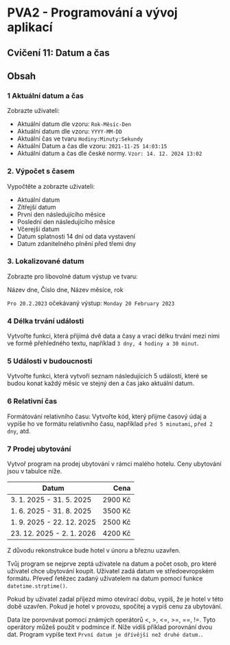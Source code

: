# PVA2 - Programování a vývoj aplikací
## Cvičení 11: Datum a čas

## Obsah

### 1 Aktuální datum a čas

Zobrazte uživateli:
* Aktuální datum dle vzoru: `Rok-Měsíc-Den`
* Aktuální datum dle vzoru: `YYYY-MM-DD`
* Aktuální čas ve tvaru `Hodiny:Minuty:Sekundy`
* Aktuální Datum a čas dle vzoru: `2021-11-25 14:03:15`
* Aktuální datum a čas dle české normy. `Vzor: 14. 12. 2024 13:02`

### 2. Výpočet s časem
Vypočtěte a zobrazte uživateli:
* Aktuální datum
* Zítřejší datum
* První den následujícího měsíce
* Poslední den následujícího měsíce
* Včerejší datum
* Datum splatnosti 14 dní od data vystavení
* Datum zdanitelného plnění před třemi dny


### 3. Lokalizované datum
Zobrazte pro libovolné datum výstup ve tvaru: 

Název dne, Číslo dne, Název měsíce, rok

`Pro 20.2.2023` očekávaný výstup: `Monday 20 February 2023`

### 4 Délka trvání události
Vytvořte funkci, která přijímá dvě data a časy a vrací délku trvání mezi nimi ve formě přehledného textu, například `3 dny, 4 hodiny a 30 minut`.

### 5 Události v budoucnosti 
Vytvořte funkci, která vytvoří seznam následujících 5 událostí, které se budou konat každý měsíc ve stejný den a čas jako aktuální datum.

### 6 Relativní čas
Formátování relativního času: Vytvořte kód, který přijme časový údaj a vypíše ho ve formátu relativního času, například `před 5 minutami`, `před 2 dny`, atd.

### 7 Prodej ubytování
Vytvoř program na prodej ubytování v rámci malého hotelu. Ceny ubytování jsou v tabulce níže.

| Datum | Cena |
| ------------- |-------------:| 
| 3. 1. 2025 - 31. 5. 2025 | 2900 Kč | 
| 1. 6. 2025 - 31. 8. 2025 | 3500 Kč | 
| 1. 9. 2025 - 22. 12. 2025 | 2500 Kč |
| 23. 12. 2025 - 2. 1. 2026 | 4200 Kč |

Z důvodu rekonstrukce bude hotel v únoru a březnu uzavřen.

Tvůj program se nejprve zeptá uživatele na datum a počet osob, pro které uživatel chce ubytování koupit. Uživatel zadá datum ve středoevropském formátu. Převeď řetězec zadaný uživatelem na datum pomocí funkce `datetime.strptime()`.

Pokud by uživatel zadal příjezd mimo otevírací dobu, vypiš, že je hotel v této době uzavřen. Pokud je hotel v provozu, spočítej a vypiš cenu za ubytování.

Data lze porovnávat pomocí známých operátorů <, >, <=, >=, ==, !=. Tyto operátory můžeš použít v podmínce if. Níže vidíš příklad porovnání dvou dat. Program vypíše text `První datum je dřívější než druhé datum.`.
